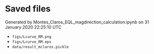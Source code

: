 # Saved files 


Generated by Montes_Claros_EQL_magdirection_calculation.ipynb on 31 January 2020 22:25:10 UTC

*  `figs/Lcurve_RM.png` 
*  `figs/Lcurve_RM.eps` 
*  `data/result_mclaros.pickle` 
